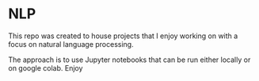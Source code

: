 # NLP

This repo was created to house projects that I enjoy working on with a focus on natural language processing.

The approach is to use Jupyter notebooks that can be run either locally or on google colab. Enjoy
